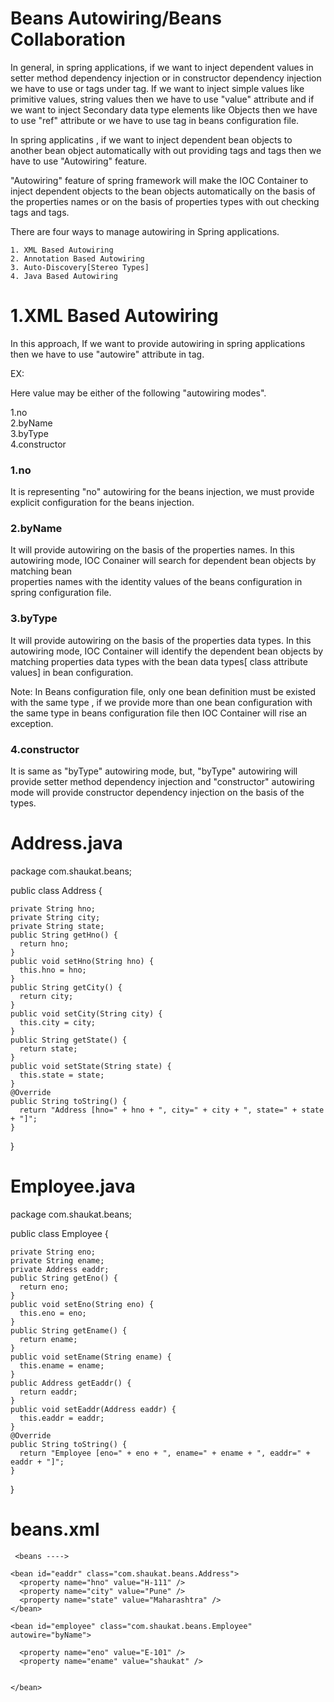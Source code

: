# Beans Autowiring/Beans Collaboration

  In general, in spring applications, if we want to inject dependent values in setter
  method dependency injection or in constructor dependency injection we have to use
  <property> or <constructor-arg> tags under <bean> tag. If we want to inject simple
  values like primitive values, string values then we have to use "value" attribute and if
  we want to inject Secondary data type elements like Objects then we have to use "ref"
  attribute or we have to use <ref> tag in beans configuration file.  

  In spring applicatins , if we want to inject dependent bean objects to another bean
  object automatically with out providing <property> tags and <constructor-arg> tags
  then we have to use "Autowiring" feature.  

  "Autowiring" feature of spring framework will make the IOC Container to inject
  dependent objects to the bean objects automatically on the basis of the properties
  names or on the basis of properties types with out checking <property> tags and
  <constructor-arg> tags.  

  There are four ways to manage autowiring in Spring applications.  

    1. XML Based Autowiring
    2. Annotation Based Autowiring
    3. Auto-Discovery[Stereo Types]
    4. Java Based Autowiring
  
# 1.XML Based Autowiring
    
  In this approach, If we want to provide autowiring in spring applications then we have to use "autowire" attribute in <bean> tag.  
 
  EX:
  <bean id="--" class="--" autowire="value">   
   
  Here value may be either of the following "autowiring modes".   
    
  1.no  
  2.byName  
  3.byType  
  4.constructor  
    
### 1.no
    
It is representing "no" autowiring for the beans injection, we must provide explicit
configuration for the beans injection. 
    
    
### 2.byName
    
It will provide autowiring on the basis of the properties names. In this autowiring
mode, IOC Conainer will search for dependent bean objects by matching bean  
properties names with the identity values of the beans configuration in spring
configuration file.  
    
### 3.byType
It will provide autowiring on the basis of the properties data types. In this autowiring
mode, IOC Container will identify the dependent bean objects by matching properties
data types with the bean data types[ class attribute values] in bean configuration.  
    
Note: In Beans configuration file, only one bean definition must be existed with the
same type , if we provide more than one bean configuration with the same type in
beans configuration file then IOC Container will rise an exception.  
    
### 4.constructor
    
It is same as "byType" autowiring mode, but, "byType" autowiring will provide setter
method dependency injection and "constructor" autowiring mode will provide
constructor dependency injection on the basis of the types.  
    
# Address.java
    
  package com.shaukat.beans;

  public class Address {

    private String hno;
    private String city;
    private String state;
    public String getHno() {
      return hno;
    }
    public void setHno(String hno) {
      this.hno = hno;
    }
    public String getCity() {
      return city;
    }
    public void setCity(String city) {
      this.city = city;
    }
    public String getState() {
      return state;
    }
    public void setState(String state) {
      this.state = state;
    }
    @Override
    public String toString() {
      return "Address [hno=" + hno + ", city=" + city + ", state=" + state + "]";
    }


  }
    
# Employee.java
    
  package com.shaukat.beans;

  public class Employee {

    private String eno;
    private String ename;
    private Address eaddr;
    public String getEno() {
      return eno;
    }
    public void setEno(String eno) {
      this.eno = eno;
    }
    public String getEname() {
      return ename;
    }
    public void setEname(String ename) {
      this.ename = ename;
    }
    public Address getEaddr() {
      return eaddr;
    }
    public void setEaddr(Address eaddr) {
      this.eaddr = eaddr;
    }
    @Override
    public String toString() {
      return "Employee [eno=" + eno + ", ename=" + ename + ", eaddr=" + eaddr + "]";
    }


  }
    
# beans.xml

     <beans ---->

    <bean id="eaddr" class="com.shaukat.beans.Address">
      <property name="hno" value="H-111" />
      <property name="city" value="Pune" />
      <property name="state" value="Maharashtra" />
    </bean>

    <bean id="employee" class="com.shaukat.beans.Employee" autowire="byName">

      <property name="eno" value="E-101" />
      <property name="ename" value="shaukat" />


    </bean>

  </beans>


